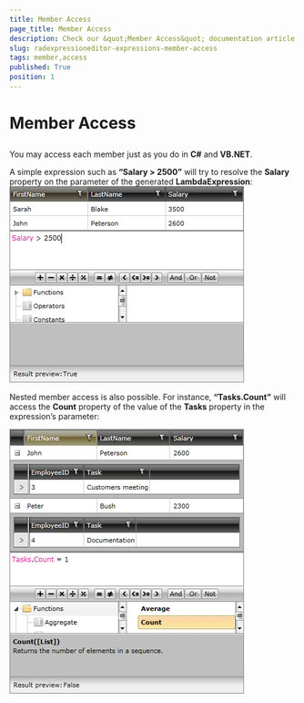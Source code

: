 ```yaml
---
title: Member Access
page_title: Member Access
description: Check our &quot;Member Access&quot; documentation article for the RadExpressionEditor {{ site.framework_name }} control.
slug: radexpressioneditor-expressions-member-access
tags: member,access
published: True
position: 1
---
```


# Member Access



## 

You may access each member just as you do in __C#__ and __VB.NET__.

A simple expression such as __“Salary > 2500”__ will try to resolve the __Salary__ property on the parameter of the generated __LambdaExpression__:
        
![](images/RadExpressionEditor_MemberAccess.png)

Nested member access is also possible. For instance, __“Tasks.Count”__ will access the __Count__ property of the value of the __Tasks__ property in the expression’s parameter:

![](images/RadExpressionEditor_NestedMemberAccess.png)


